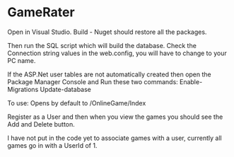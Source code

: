 # GameRater

Open in Visual Studio.
Build - Nuget should restore all the packages.

Then run the SQL script which will build the database.
Check the Connection string values in the web.config, you will have to change to your PC name.

If the ASP.Net user tables are not automatically created then open the Package Manager Console and Run these two commands:
Enable-Migrations
Update-database

To use:
Opens by default to /OnlineGame/Index

Register as a User and then when you view the games you should see the Add and Delete button.

I have not put in the code yet to associate games with a user, currently all games go in with a UserId of 1.
